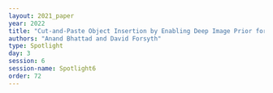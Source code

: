 ```yaml
---
layout: 2021_paper
year: 2022
title: "Cut-and-Paste Object Insertion by Enabling Deep Image Prior for Reshading"
authors: "Anand Bhattad and David Forsyth"
type: Spotlight
day: 3
session: 6
session-name: Spotlight6
order: 72
---
```

